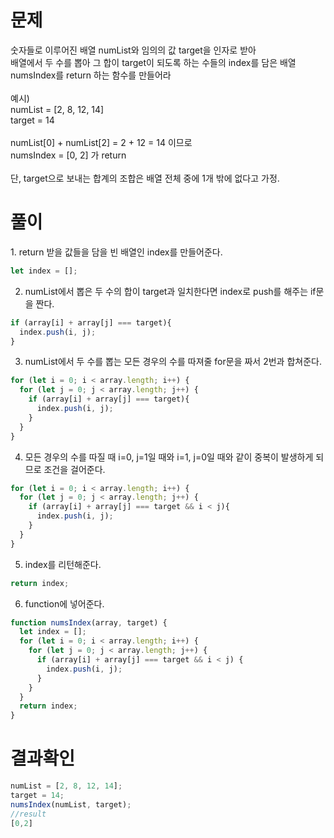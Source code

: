 <h1>문제</h1>
숫자들로 이루어진 배열 numList와 임의의 값 target을 인자로 받아<br/>
배열에서 두 수를 뽑아 그 합이 target이 되도록 하는 수들의 index를 담은 배열 numsIndex를 return 하는 함수를 만들어라<br/>
<br/>
예시)<br/>
numList = [2, 8, 12, 14]<br/>
target = 14<br/>
<br/>
numList[0] + numList[2] = 2 + 12 = 14 이므로 <br/>
numsIndex = [0, 2] 가 return<br/>
<br/>
단, target으로 보내는 합계의 조합은 배열 전체 중에 1개 밖에 없다고 가정.

<h1>풀이</h1>
1. return 받을 값들을 담을 빈 배열인 index를 만들어준다.

```jsx
let index = [];
```

2. numList에서 뽑은 두 수의 합이 target과 일치한다면 index로 push를 해주는 if문을 짠다.

```jsx
if (array[i] + array[j] === target){
  index.push(i, j);
}
```

3. numList에서 두 수를 뽑는 모든 경우의 수를 따져줄 for문을 짜서 2번과 합쳐준다.

```jsx
for (let i = 0; i < array.length; i++) {
  for (let j = 0; j < array.length; j++) {
    if (array[i] + array[j] === target){
      index.push(i, j);
    }
  }
}
```

4. 모든 경우의 수를 따질 때 i=0, j=1일 때와 i=1, j=0일 때와 같이 중복이 발생하게 되므로 조건을 걸어준다.

```jsx
for (let i = 0; i < array.length; i++) {
  for (let j = 0; j < array.length; j++) {
    if (array[i] + array[j] === target && i < j){
      index.push(i, j);
    }
  }
}
```

5. index를 리턴해준다.

```jsx
return index;
```

6. function에 넣어준다.

```jsx
function numsIndex(array, target) {
  let index = [];
  for (let i = 0; i < array.length; i++) {
    for (let j = 0; j < array.length; j++) {
      if (array[i] + array[j] === target && i < j) {
        index.push(i, j);
      }
    }
  }
  return index;
}
```

<h1>결과확인</h1>

```jsx
numList = [2, 8, 12, 14];
target = 14;
numsIndex(numList, target);
//result
[0,2]
```
